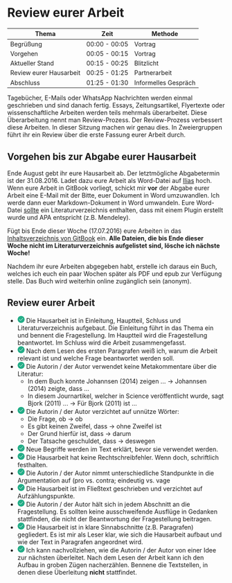 # Review eurer Arbeit

| Thema		| Zeit		 |  Methode		|
| ---- 		| ----- | --- |
| Begrüßung | 00:00 - 00:05 | Vortrag |
| Vorgehen  | 00:05 - 00:15 | Vortrag |
| Aktueller Stand  | 00:15 - 00:25 | Blitzlicht |
| Review eurer Hausarbeit | 00:25 - 01:25 | Partnerarbeit |
| Abschluss | 01:25 - 01:30 | Informelles Gespräch |


Tagebücher, E-Mails oder WhatsApp Nachrichten werden einmal geschrieben und sind danach fertig. Essays, Zeitungsartikel, Flyertexte oder wissenschaftliche Arbeiten werden teils mehrmals überarbeitet. Diese Überarbeitung nennt man Review-Prozess. Der Review-Prozess verbessert diese Arbeiten. In dieser Sitzung machen wir genau dies. In Zweiergruppen führt ihr ein Review über die erste Fassung eurer Arbeit durch.

## Vorgehen bis zur Abgabe eurer Hausarbeit

Ende August gebt ihr eure Hausarbeit ab. Der letztmögliche Abgabetermin ist der 31.08.2016. Ladet dazu eure Arbeit als Word-Datei auf [Ilias](https://ilias.uni-freiburg.de/goto.php?target=exc_628712&client_id=unifreiburg) hoch. Wenn eure Arbeit in GitBook vorliegt, schickt mir **vor** der Abgabe eurer Arbeit eine E-Mail mit der Bitte, euer Dokument in Word umzuwandlen. Ich werde dann euer Markdown-Dokument in Word umwandeln. Eure Word-Datei [sollte](https://github.com/seminar-bildungssysteme-ss2016/seminar/blob/master/rubric.md) ein Literaturverzeichnis enthalten, dass mit einem Plugin erstellt wurde und APA entspricht (z.B. Mendeley). 

Fügt bis Ende dieser Woche (17.07.2016) eure Arbeiten in das [Inhaltsverzeichnis von GitBook](https://www.gitbook.com/book/ch-bu/seminar-bildungssysteme-2016/edit#/edit/master/SUMMARY.md) ein. **Alle Dateien, die bis Ende dieser Woche nicht im Literaturverzeichnis aufgelistet sind, lösche ich nächste Woche!**

Nachdem ihr eure Arbeiten abgegeben habt, erstelle ich daraus ein Buch, welches ich euch ein paar Wochen später als PDF und epub zur Verfügung stelle. Das Buch wird weiterhin online zugänglich sein (anonym).


## Review eurer Arbeit

* ![Success](img/success.png) Die Hausarbeit ist in Einleitung, Hauptteil, Schluss und Literaturverzeichnis aufgebaut. Die Einleitung führt in das Thema ein und bennent die Fragestellung. Im Hauptteil wird die Fragestellung beantwortet. Im Schluss wird die Arbeit zusammengefasst.
* ![Success](img/success.png) Nach dem Lesen des ersten Paragrafen weiß ich, warum die Arbeit relevant ist und welche Frage beantwortet werden soll.
* ![Success](img/success.png) Die Autorin / der Autor verwendet keine Metakommentare über die Literatur: 
	* In dem Buch konnte Johannsen (2014) zeigen ... -> Johannsen (2014) zeigte, dass ...
	* In diesem Journartikel, welcher in Science veröffentlicht wurde, sagt Bjork (2011) ... -> Für Bjork (2011) ist ...
* ![Success](img/success.png) Die Autorin / der Autor verzichtet auf unnütze Wörter:
	* Die Frage, ob -> ob
	* Es gibt keinen Zweifel, dass -> ohne Zweifel ist
	* Der Grund hierfür ist, dass -> darum
	* Der Tatsache geschuldet, dass -> deswegen
* ![Success](img/success.png) Neue Begriffe werden im Text erklärt, bevor sie verwendet werden.
* ![Success](img/success.png) Die Hausarbeit hat keine Rechtschreibfehler. Wenn doch, schriftlich festhalten.
* ![Success](img/success.png) Die Autorin / der Autor nimmt unterschiedliche Standpunkte in die Argumentation auf (pro vs. contra; eindeutig vs. vage
* ![Success](img/success.png) Die Hausarbeit ist im Fließtext geschrieben und verzichtet auf Aufzählungspunkte.
* ![Success](img/success.png) Die Autorin / der Autor hält sich in jedem Abschnitt an die Fragestellung. Es sollten keine ausschweifende Ausflüge in Gedanken stattfinden, die nicht der Beantwortung der Fragestellung beitragen.
* ![Success](img/success.png) Die Hausarbeit ist in klare Sinnabschnitte (z.B. Paragrafen) gegliedert. Es ist mir als Leser klar, wie sich die Hausarbeit aufbaut und wie der Text in Paragrafen angeordnet wird.
* ![Success](img/success.png) Ich kann nachvollziehen, wie die Autorin / der Autor von einer Idee zur nächsten überleitet. Nach dem Lesen der Arbeit kann ich den Aufbau in groben Zügen nacherzählen. Bennene die Textstellen, in denen diese Überleitung **nicht** stattfindet.